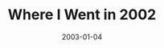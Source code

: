 ---
layout: message
category: message
series: "The Space Between"
title: "Where I Went in 2002"
date: 2003-01-04
message_id: 248
---